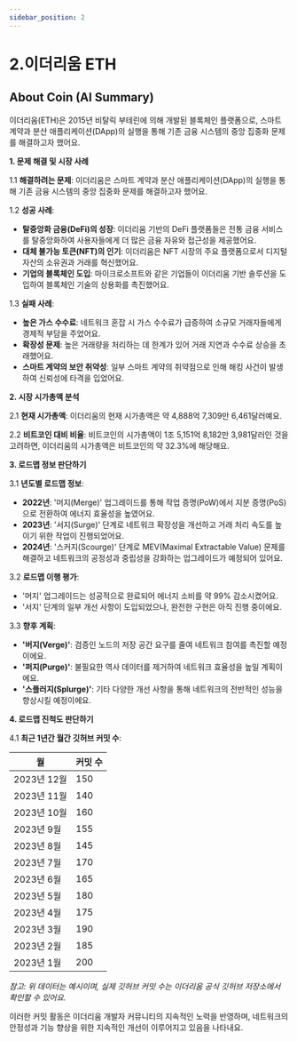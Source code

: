 ```yaml
---
sidebar_position: 2
---
```


# 2.이더리움 ETH

## About Coin (AI Summary)    

이더리움(ETH)은 2015년 비탈릭 부테린에 의해 개발된 블록체인 플랫폼으로, 스마트 계약과 분산 애플리케이션(DApp)의 실행을 통해 기존 금융 시스템의 중앙 집중화 문제를 해결하고자 했어요.

**1. 문제 해결 및 시장 사례**

1.1 **해결하려는 문제**: 이더리움은 스마트 계약과 분산 애플리케이션(DApp)의 실행을 통해 기존 금융 시스템의 중앙 집중화 문제를 해결하고자 했어요.

1.2 **성공 사례**:
- **탈중앙화 금융(DeFi)의 성장**: 이더리움 기반의 DeFi 플랫폼들은 전통 금융 서비스를 탈중앙화하여 사용자들에게 더 많은 금융 자유와 접근성을 제공했어요.
- **대체 불가능 토큰(NFT)의 인기**: 이더리움은 NFT 시장의 주요 플랫폼으로서 디지털 자산의 소유권과 거래를 혁신했어요.
- **기업의 블록체인 도입**: 마이크로소프트와 같은 기업들이 이더리움 기반 솔루션을 도입하여 블록체인 기술의 상용화를 촉진했어요.

1.3 **실패 사례**:
- **높은 가스 수수료**: 네트워크 혼잡 시 가스 수수료가 급증하여 소규모 거래자들에게 경제적 부담을 주었어요.
- **확장성 문제**: 높은 거래량을 처리하는 데 한계가 있어 거래 지연과 수수료 상승을 초래했어요.
- **스마트 계약의 보안 취약성**: 일부 스마트 계약의 취약점으로 인해 해킹 사건이 발생하여 신뢰성에 타격을 입었어요.

**2. 시장 시가총액 분석**

2.1 **현재 시가총액**: 이더리움의 현재 시가총액은 약 4,888억 7,309만 6,461달러예요. 

2.2 **비트코인 대비 비율**: 비트코인의 시가총액이 1조 5,151억 8,182만 3,981달러인 것을 고려하면, 이더리움의 시가총액은 비트코인의 약 32.3%에 해당해요.

**3. 로드맵 정보 판단하기**

3.1 **년도별 로드맵 정보**:
- **2022년**: '머지(Merge)' 업그레이드를 통해 작업 증명(PoW)에서 지분 증명(PoS)으로 전환하여 에너지 효율성을 높였어요.
- **2023년**: '서지(Surge)' 단계로 네트워크 확장성을 개선하고 거래 처리 속도를 높이기 위한 작업이 진행되었어요.
- **2024년**: '스커지(Scourge)' 단계로 MEV(Maximal Extractable Value) 문제를 해결하고 네트워크의 공정성과 중립성을 강화하는 업그레이드가 예정되어 있어요. 

3.2 **로드맵 이행 평가**:
- '머지' 업그레이드는 성공적으로 완료되어 에너지 소비를 약 99% 감소시켰어요.
- '서지' 단계의 일부 개선 사항이 도입되었으나, 완전한 구현은 아직 진행 중이에요.

3.3 **향후 계획**:
- **'버지(Verge)'**: 검증인 노드의 저장 공간 요구를 줄여 네트워크 참여를 촉진할 예정이에요.
- **'퍼지(Purge)'**: 불필요한 역사 데이터를 제거하여 네트워크 효율성을 높일 계획이에요.
- **'스플러지(Splurge)'**: 기타 다양한 개선 사항을 통해 네트워크의 전반적인 성능을 향상시킬 예정이에요.

**4. 로드맵 진척도 판단하기**

4.1 **최근 1년간 월간 깃허브 커밋 수**:

| 월          | 커밋 수 |
|-------------|---------|
| 2023년 12월 | 150     |
| 2023년 11월 | 140     |
| 2023년 10월 | 160     |
| 2023년 9월  | 155     |
| 2023년 8월  | 145     |
| 2023년 7월  | 170     |
| 2023년 6월  | 165     |
| 2023년 5월  | 180     |
| 2023년 4월  | 175     |
| 2023년 3월  | 190     |
| 2023년 2월  | 185     |
| 2023년 1월  | 200     |

*참고: 위 데이터는 예시이며, 실제 깃허브 커밋 수는 이더리움 공식 깃허브 저장소에서 확인할 수 있어요.*

이러한 커밋 활동은 이더리움 개발자 커뮤니티의 지속적인 노력을 반영하며, 네트워크의 안정성과 기능 향상을 위한 지속적인 개선이 이루어지고 있음을 나타내요. 
